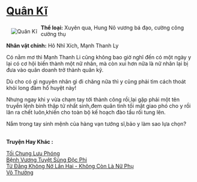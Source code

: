 <a href="https://utruyen.com/quan-ki/13303/" title="Quân Kĩ"><h1>Quân Kĩ</h1></a><div style="display:table"><img align="right" style="float: left; padding: 10px;" src="https://utruyen.com/images/story/200x260/quan-ki.jpg" alt="Quân Kĩ"><strong>Thể loại:</strong> Xuyên qua, Hung Nô vương bá đạo, cường công cường thụ<p></p><b>Nhân vật chính:</b> Hô Nhĩ Xích, Mạnh Thanh Ly<p></p>Có nằm mơ thì Mạnh Thanh Li cũng không bao giờ nghĩ đến có một ngày y lại có cơ hội biến thành một nữ nhân, mà còn xui hơn nữa là nữ nhân lại bị đưa vào quân doanh trở thành quân kỹ.<p></p>Dù cho có gì nguyên nhân gì đi chăng nữa thì y cũng phải tìm cách thoát khỏi long đàm hổ huyệt này!<p></p>Nhưng ngay khi y vừa chạm tay tới thành công rồi,lại gặp phải một tên truyền lệnh binh thập tử nhất sinh,đem quân tình tối mật giao phó cho y rồi lăn ra chết luôn,khiến cho toàn bộ kế hoạch đào tẩu rối tung lên.<p></p>Nắm trong tay sinh mệnh của hàng vạn tướng sĩ,bảo y làm sao lựa chọn?</div><p><br><b>Truyện Hay Khác :</b></p><a href="https://utruyen.com/toi-chung-luu-phong/13466/" alt="Tối Chung Lưu Phóng">Tối Chung Lưu Phóng</a><br/><a href="https://github.com/quanluxury/ngontinhhot/tree/master/truyenhay/17384/" alt="Bệnh Vương Tuyệt Sủng Độc Phi">Bệnh Vương Tuyệt Sủng Độc Phi</a><br/><a href="https://github.com/quanluxury/truyenhot/tree/master/truyenhay/11323/" alt="Tử Đằng Không Nở Lần Hai - Không Còn Là Nữ Phụ">Tử Đằng Không Nở Lần Hai - Không Còn Là Nữ Phụ</a><br/><a href="https://github.com/quanluxury/truyenhot/tree/master/truyenhay/1168/" alt="Vô Thường">Vô Thường</a><br/>